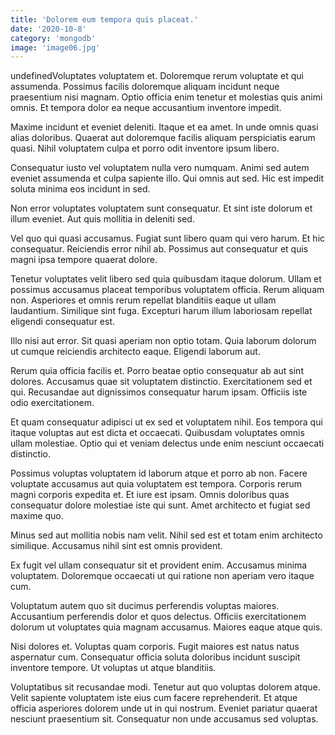 ```yaml
---
title: 'Dolorem eum tempora quis placeat.'
date: '2020-10-8'
category: 'mongodb'
image: 'image06.jpg'
---
```


undefinedVoluptates voluptatem et. Doloremque rerum voluptate et qui assumenda. Possimus facilis doloremque aliquam incidunt neque praesentium nisi magnam. Optio officia enim tenetur et molestias quis animi omnis. Et tempora dolor ea neque accusantium inventore impedit.
 Maxime incidunt et eveniet deleniti. Itaque et ea amet. In unde omnis quasi alias doloribus. Quaerat aut doloremque facilis aliquam perspiciatis earum quasi. Nihil voluptatem culpa et porro odit inventore ipsum libero.
 Consequatur iusto vel voluptatem nulla vero numquam. Animi sed autem eveniet assumenda et culpa sapiente illo. Qui omnis aut sed. Hic est impedit soluta minima eos incidunt in sed.

Non error voluptates voluptatem sunt consequatur. Et sint iste dolorum et illum eveniet. Aut quis mollitia in deleniti sed.
 Vel quo qui quasi accusamus. Fugiat sunt libero quam qui vero harum. Et hic consequatur. Reiciendis error nihil ab. Possimus aut consequatur et quis magni ipsa tempore quaerat dolore.
 Tenetur voluptates velit libero sed quia quibusdam itaque dolorum. Ullam et possimus accusamus placeat temporibus voluptatem officia. Rerum aliquam non. Asperiores et omnis rerum repellat blanditiis eaque ut ullam laudantium. Similique sint fuga. Excepturi harum illum laboriosam repellat eligendi consequatur est.

Illo nisi aut error. Sit quasi aperiam non optio totam. Quia laborum dolorum ut cumque reiciendis architecto eaque. Eligendi laborum aut.
 Rerum quia officia facilis et. Porro beatae optio consequatur ab aut sint dolores. Accusamus quae sit voluptatem distinctio. Exercitationem sed et qui. Recusandae aut dignissimos consequatur harum ipsam. Officiis iste odio exercitationem.
 Et quam consequatur adipisci ut ex sed et voluptatem nihil. Eos tempora qui itaque voluptas aut est dicta et occaecati. Quibusdam voluptates omnis ullam molestiae. Optio qui et veniam delectus unde enim nesciunt occaecati distinctio.

Possimus voluptas voluptatem id laborum atque et porro ab non. Facere voluptate accusamus aut quia voluptatem est tempora. Corporis rerum magni corporis expedita et. Et iure est ipsam. Omnis doloribus quas consequatur dolore molestiae iste qui sunt. Amet architecto et fugiat sed maxime quo.
 Minus sed aut mollitia nobis nam velit. Nihil sed est et totam enim architecto similique. Accusamus nihil sint est omnis provident.
 Ex fugit vel ullam consequatur sit et provident enim. Accusamus minima voluptatem. Doloremque occaecati ut qui ratione non aperiam vero itaque cum.

Voluptatum autem quo sit ducimus perferendis voluptas maiores. Accusantium perferendis dolor et quos delectus. Officiis exercitationem dolorum ut voluptates quia magnam accusamus. Maiores eaque atque quis.
 Nisi dolores et. Voluptas quam corporis. Fugit maiores est natus natus aspernatur cum. Consequatur officia soluta doloribus incidunt suscipit inventore tempore. Ut voluptas ut atque blanditiis.
 Voluptatibus sit recusandae modi. Tenetur aut quo voluptas dolorem atque. Velit sapiente voluptatem iste eius cum facere reprehenderit. Et atque officia asperiores dolorem unde ut in qui nostrum. Eveniet pariatur quaerat nesciunt praesentium sit. Consequatur non unde accusamus sed voluptas.


